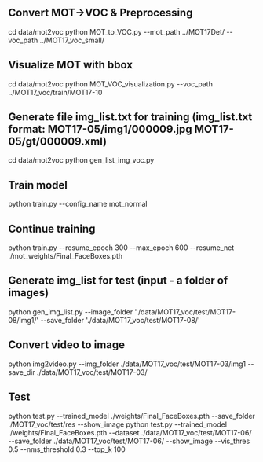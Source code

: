 ## Convert MOT->VOC & Preprocessing
cd data/mot2voc
python MOT_to_VOC.py --mot_path ../MOT17Det/ --voc_path ../MOT17_voc_small/

## Visualize MOT with bbox
cd data/mot2voc
python MOT_VOC_visualization.py --voc_path ../MOT17_voc/train/MOT17-10

## Generate file img_list.txt for training (img_list.txt format: MOT17-05/img1/000009.jpg MOT17-05/gt/000009.xml)
cd data/mot2voc
python gen_list_img_voc.py

## Train model
python train.py --config_name mot_normal

## Continue training
python train.py --resume_epoch 300 --max_epoch 600 --resume_net ./mot_weights/Final_FaceBoxes.pth

## Generate img_list for test (input - a folder of images)
python gen_img_list.py --image_folder './data/MOT17_voc/test/MOT17-08/img1/' --save_folder './data/MOT17_voc/test/MOT17-08/'

## Convert video to image
python img2video.py --img_folder ./data/MOT17_voc/test/MOT17-03/img1 --save_dir ./data/MOT17_voc/test/MOT17-03/

## Test
python test.py --trained_model ./weights/Final_FaceBoxes.pth --save_folder ./MOT17_voc/test/res --show_image
python test.py --trained_model ./weights/Final_FaceBoxes.pth --dataset ./data/MOT17_voc/test/MOT17-06/ --save_folder ./data/MOT17_voc/test/MOT17-06/ --show_image --vis_thres 0.5 --nms_threshold 0.3 --top_k 100